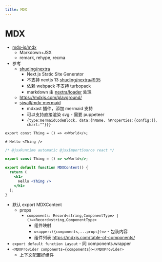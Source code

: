 ```yaml
---
title: MDX
---
```


# MDX

- [mdx-js/mdx](https://github.com/mdx-js/mdx)
  - Markdown+JSX
  - remark, rehype, recma
- 参考
  - [shuding/nextra](https://github.com/shuding/nextra)
    - Next.js Static Site Generator
    - 不支持 nextjs 13 [shuding/nextra#935](https://github.com/shuding/nextra/issues/935)
    - 依赖 webpack 不支持 turbopack
    - markdown 由 [nextra/loader](https://github.com/shuding/nextra/blob/core/packages/nextra/src/loader.ts) 处理
  - https://mdxjs.com/playground/
  - [sjwall/mdx-mermaid](https://github.com/sjwall/mdx-mermaid)
    - mdxast 插件，添加 mermaid 支持
    - 可以支持直接渲染 svg - 需要 puppeteer
    - `{type:mermaidCodeBlock, data:{hName, hProperties:{config:{}, chart:""}}}`

```mdx title="input.mdx"
export const Thing = () => <>World</>;

# Hello <Thing />
```

```jsx title="output-outline.jsx"
/* @jsxRuntime automatic @jsxImportSource react */

export const Thing = () => <>World</>;

export default function MDXContent() {
  return (
    <h1>
      Hello <Thing />
    </h1>
  );
}
```

- 默认 export MDXContent
  - props
    - `components: Record<string,ComponentType> | ()=>Record<string,ComponentType>`
      - 组件映射
      - `wrapper:({components,...props})=>` - 包装内容
      - 组件列表 https://mdxjs.com/table-of-components/
- `export default function Layout` - 同 components.wrapper
- `<MDXProvider components={components}></MDXProvider>`
  - 上下文配置好组件
